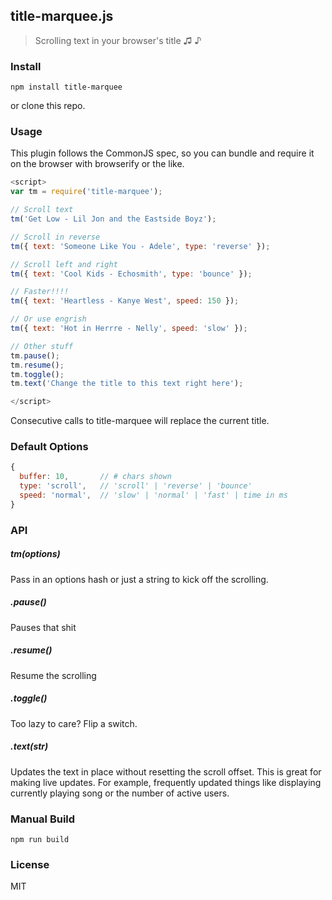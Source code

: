title-marquee.js
-------------

> Scrolling text in your browser's title ♫ ♪

### Install

```shell
npm install title-marquee
```

or clone this repo.

### Usage

This plugin follows the CommonJS spec, so you can bundle and require it
on the browser with browserify or the like.

```javascript
<script>
var tm = require('title-marquee');

// Scroll text
tm('Get Low - Lil Jon and the Eastside Boyz');

// Scroll in reverse
tm({ text: 'Someone Like You - Adele', type: 'reverse' });

// Scroll left and right
tm({ text: 'Cool Kids - Echosmith', type: 'bounce' });

// Faster!!!!
tm({ text: 'Heartless - Kanye West', speed: 150 });

// Or use engrish
tm({ text: 'Hot in Herrre - Nelly', speed: 'slow' });

// Other stuff
tm.pause();
tm.resume();
tm.toggle();
tm.text('Change the title to this text right here');

</script>
```

Consecutive calls to title-marquee will replace the current title.

### Default Options

```javascript
{
  buffer: 10,       // # chars shown
  type: 'scroll',   // 'scroll' | 'reverse' | 'bounce'
  speed: 'normal',  // 'slow' | 'normal' | 'fast' | time in ms
}
```


### API

##### tm(options)

Pass in an options hash or just a string to kick off the scrolling.

##### .pause()

Pauses that shit

##### .resume()

Resume the scrolling

##### .toggle()

Too lazy to care? Flip a switch.

##### .text(str)

Updates the text in place without resetting the scroll offset. This is
great for making live updates. For example, frequently updated things like
displaying currently playing song or the number of active users.

### Manual Build

```shell
npm run build
```

### License

MIT
